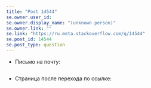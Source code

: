 ```yaml
---
title: "Post 14544"
se.owner.user_id: 
se.owner.display_name: "(unknown person)"
se.owner.link: ""
se.link: "https://ru.meta.stackoverflow.com/q/14544"
se.post_id: 14544
se.post_type: question
---
```

<ul>
<li><p>Письмо на почту:</p>
<blockquote>
<p><img src="https://i.sstatic.net/9QJs2XAK.png" alt="" /></p>
</blockquote>
</li>
<li><p>Страница после перехода по ссылке:</p>
<blockquote>
<p><img src="https://i.sstatic.net/vJ2FFso7.png" alt="" /></p>
</blockquote>
</li>
</ul>
